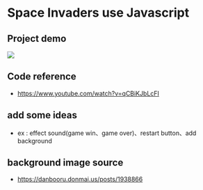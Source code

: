 # Space Invaders use Javascript
## Project demo
![](https://i.imgur.com/ZhAlIc6.jpg)
## Code reference 
* https://www.youtube.com/watch?v=qCBiKJbLcFI
## add some ideas
* ex : effect sound(game win、game over)、restart button、add background
## background image source
* https://danbooru.donmai.us/posts/1938866